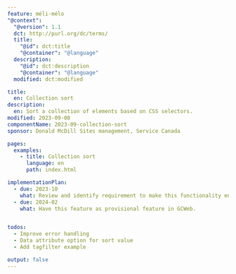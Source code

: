 ```yaml
---
feature: méli-mélo
"@context":
  "@version": 1.1
  dct: http://purl.org/dc/terms/
  title:
    "@id": dct:title
    "@container": "@language"
  description:
    "@id": dct:description
    "@container": "@language"
  modified: dct:modified

title:
  en: Collection sort
description:
  en: Sort a collection of elements based on CSS selectors.
modified: 2023-09-08
componentName: 2023-09-collection-sort
sponsor: Donald McDill Sites management, Service Canada

pages:
  examples:
    - title: Collection sort
      language: en
      path: index.html

implementationPlan:
  - due: 2023-10
    what: Review and identify requirement to make this functionality enterprise ready.
  - due: 2024-02
    what: Have this feature as provisional feature in GCWeb.


todos:
  - Improve error handling
  - Data attribute option for sort value
  - Add tagfilter example

output: false
---
```

